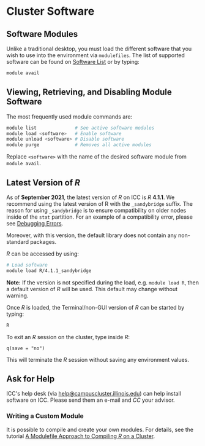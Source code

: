 # Cluster Software

## Software Modules

Unlike a traditional desktop, you must load the different software that you
wish to use into the environment via `modulefiles`. The list of
supported software can be found on [Software List](https://campuscluster.illinois.edu/resources/software/)
or by typing:

```bash
module avail
```

## Viewing, Retrieving, and Disabling Module Software

The most frequently used module commands are:

```bash
module list              # See active software modules
module load <software>   # Enable software
module unload <software> # Disable software
module purge             # Removes all active modules
```

Replace `<software>` with the name of the desired software module from 
`module avail`. 

## Latest Version of _R_

As of **September 2021**, the latest version of _R_ on ICC is 
_R_ **4.1.1**. We recommend using the latest version of R with the `_sandybridge` suffix.
The reason for using `_sandybridge` is to ensure compatibility on older nodes inside of the `stat` partition.
For an example of a compatibility error, please see [Debugging Errors](debugging-errors.md).

Moreover, with this version, the default library does not contain any non-standard packages. 

_R_ can be accessed by using: 

```bash
# Load software
module load R/4.1.1_sandybridge
```

**Note:** If the version is not specified during the load, e.g. `module load R`,
then a default version of _R_ will be used. This default may change without warning.

Once _R_ is loaded, the Terminal/non-GUI version of _R_ can be started by typing:

```bash
R
```

To exit an _R_ session on the cluster, type inside _R_:

```
q(save = "no")
```

This will terminate the _R_ session without saving any environment values. 


## Ask for Help

ICC's help desk (via <help@campuscluster.illinois.edu>)
can help install software on ICC. Please send them an e-mail and _CC_ your advisor.

### Writing a Custom Module

It is possible to compile and create your own modules.
For details, see the tutorial [A Modulefile Approach to Compiling _R_ on a Cluster](http://thecoatlessprofessor.com/programming/a-modulefile-approach-to-compiling-r-on-a-cluster/).
